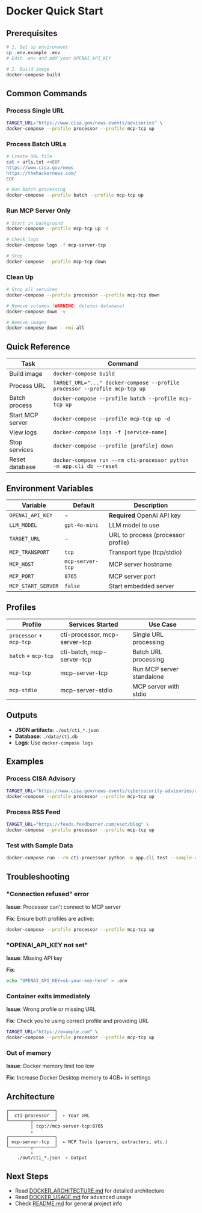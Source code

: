 # Docker Quick Start

## Prerequisites

```bash
# 1. Set up environment
cp .env.example .env
# Edit .env and add your OPENAI_API_KEY

# 2. Build image
docker-compose build
```

## Common Commands

### Process Single URL

```bash
TARGET_URL="https://www.cisa.gov/news-events/advisories" \
docker-compose --profile processor --profile mcp-tcp up
```

### Process Batch URLs

```bash
# Create URL file
cat > urls.txt <<EOF
https://www.cisa.gov/news
https://thehackernews.com/
EOF

# Run batch processing
docker-compose --profile batch --profile mcp-tcp up
```

### Run MCP Server Only

```bash
# Start in background
docker-compose --profile mcp-tcp up -d

# Check logs
docker-compose logs -f mcp-server-tcp

# Stop
docker-compose --profile mcp-tcp down
```

### Clean Up

```bash
# Stop all services
docker-compose --profile processor --profile mcp-tcp down

# Remove volumes (WARNING: deletes database)
docker-compose down -v

# Remove images
docker-compose down --rmi all
```

## Quick Reference

| Task | Command |
|------|---------|
| Build image | `docker-compose build` |
| Process URL | `TARGET_URL="..." docker-compose --profile processor --profile mcp-tcp up` |
| Batch process | `docker-compose --profile batch --profile mcp-tcp up` |
| Start MCP server | `docker-compose --profile mcp-tcp up -d` |
| View logs | `docker-compose logs -f [service-name]` |
| Stop services | `docker-compose --profile [profile] down` |
| Reset database | `docker-compose run --rm cti-processor python -m app.cli db --reset` |

## Environment Variables

| Variable | Default | Description |
|----------|---------|-------------|
| `OPENAI_API_KEY` | - | **Required** OpenAI API key |
| `LLM_MODEL` | `gpt-4o-mini` | LLM model to use |
| `TARGET_URL` | - | URL to process (processor profile) |
| `MCP_TRANSPORT` | `tcp` | Transport type (tcp/stdio) |
| `MCP_HOST` | `mcp-server-tcp` | MCP server hostname |
| `MCP_PORT` | `8765` | MCP server port |
| `MCP_START_SERVER` | `false` | Start embedded server |

## Profiles

| Profile | Services Started | Use Case |
|---------|-----------------|----------|
| `processor` + `mcp-tcp` | cti-processor, mcp-server-tcp | Single URL processing |
| `batch` + `mcp-tcp` | cti-batch, mcp-server-tcp | Batch URL processing |
| `mcp-tcp` | mcp-server-tcp | Run MCP server standalone |
| `mcp-stdio` | mcp-server-stdio | MCP server with stdio |

## Outputs

- **JSON artifacts**: `./out/cti_*.json`
- **Database**: `./data/cti.db`
- **Logs**: Use `docker-compose logs`

## Examples

### Process CISA Advisory

```bash
TARGET_URL="https://www.cisa.gov/news-events/cybersecurity-advisories/aa23-215a" \
docker-compose --profile processor --profile mcp-tcp up
```

### Process RSS Feed

```bash
TARGET_URL="https://feeds.feedburner.com/eset/blog" \
docker-compose --profile processor --profile mcp-tcp up
```

### Test with Sample Data

```bash
docker-compose run --rm cti-processor python -m app.cli test --sample-data
```

## Troubleshooting

### "Connection refused" error

**Issue**: Processor can't connect to MCP server

**Fix**: Ensure both profiles are active:
```bash
docker-compose --profile processor --profile mcp-tcp up
```

### "OPENAI_API_KEY not set"

**Issue**: Missing API key

**Fix**:
```bash
echo "OPENAI_API_KEY=sk-your-key-here" > .env
```

### Container exits immediately

**Issue**: Wrong profile or missing URL

**Fix**: Check you're using correct profile and providing URL
```bash
TARGET_URL="https://example.com" \
docker-compose --profile processor --profile mcp-tcp up
```

### Out of memory

**Issue**: Docker memory limit too low

**Fix**: Increase Docker Desktop memory to 4GB+ in settings

## Architecture

```
┌─────────────────┐
│  cti-processor  │  ← Your URL
└────────┬────────┘
         │ tcp://mcp-server-tcp:8765
         ↓
┌─────────────────┐
│ mcp-server-tcp  │  ← MCP Tools (parsers, extractors, etc.)
└────────┬────────┘
         ↓
    ./out/cti_*.json  ← Output
```

## Next Steps

- Read [DOCKER_ARCHITECTURE.md](DOCKER_ARCHITECTURE.md) for detailed architecture
- Read [DOCKER_USAGE.md](DOCKER_USAGE.md) for advanced usage
- Check [README.md](README.md) for general project info
